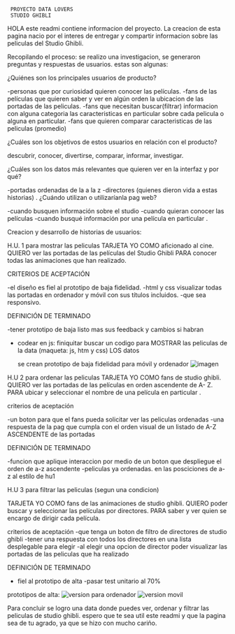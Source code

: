 
     PROYECTO DATA LOVERS
     STUDIO GHIBLI
     
HOLA este readmi contiene informacion del proyecto.
La creacion de esta pagina nacio por el interes de entregar y compartir informacion sobre las peliculas del Studio Ghibli. 
     
Recopilando el proceso: se realizo una investigacion, se generaron preguntas y respuestas de usuarios.
estas son algunas:

¿Quiénes son los principales usuarios de producto?

-personas que por curiosidad quieren conocer las películas.
-fans de las películas que quieren saber y ver en algún orden la ubicacion de las portadas de las peliculas.
-fans que necesitan buscar(filtrar) informacion con alguna categoria las  caracteristicas en particular sobre cada pelicula o alguna en particular.
-fans que quieren comparar caracteristicas de las peliculas  (promedio)

¿Cuáles son los objetivos de estos usuarios en relación con el producto?

descubrir, conocer, divertirse, comparar, informar, investigar.

¿Cuáles son los datos más relevantes que quieren ver en la interfaz y por qué?

-portadas ordenadas de la a la z
-directores (quienes dieron vida a estas historias)
.
¿Cuándo utilizan o utilizaríanla pag web?

-cuando busquen información sobre el studio
-cuando quieran conocer las películas
-cuando busqué información  por una película en particular .

Creacion y desarrollo de historias de usuarios:

H.U. 1 para mostrar las peliculas
TARJETA
YO COMO aficionado al cine.
QUIERO ver las portadas de las películas del Studio Ghibli
PARA conocer todas las animaciones que han realizado.

CRITERIOS DE ACEPTACIÓN

-el diseño es fiel al prototipo de baja fidelidad.
-html y css visualizar todas las portadas en ordenador y móvil con sus títulos incluidos.
-que sea responsivo.

DEFINICIÓN DE TERMINADO 

-tener prototipo de baja listo mas sus feedback y cambios si habran
- codear en js: finiquitar buscar un codigo para MOSTRAR las peliculas de la data (maqueta: js, htm y css) LOS datos

  se crean prototipo de baja fidelidad para móvil y ordenador
  ![imagen](https://github.com/yessllar2023/DEV004-data-lovers/assets/122325473/f5393a18-6cf2-43d2-bdd4-539e186d96fb)

H.U 2 para ordenar las peliculas
TARJETA
YO COMO fans de studio ghibli.
QUIERO ver las portadas de las películas en orden ascendente de A- Z.
PARA ubicar y seleccionar el nombre de una película en particular .

criterios de aceptación

-un boton para que el fans pueda solicitar ver las peliculas ordenadas
-una respuesta de la pag que cumpla con el orden visual de un listado de A-Z ASCENDENTE de las portadas

DEFINICIÓN DE TERMINADO

-funcion que aplique interaccion por medio de un boton que despliegue el orden de a-z ascendente
-peliculas ya ordenadas. en las posciciones de a-z al estilo de hu1

H.U 3
para filtrar las peliculas (segun una condicion)

TARJETA
YO COMO fans de las animaciones de studio ghibli.
QUIERO poder buscar y seleccionar las películas por directores.
PARA saber y ver quien se encargo de dirigir cada película.
     
criterios de aceptación
-que tenga un boton de filtro de directores de studio ghibli
-tener una respuesta con todos los directores en una lista desplegable para elegir
-al elegir una opcion de director poder visualizar las portadas de las peliculas que ha realizado

DEFINICIÓN DE TERMINADO

- fiel al prototipo de alta
-pasar test unitario al 70%

prototipos de alta:
![version para ordenador](https://github.com/yessllar2023/DEV004-data-lovers/assets/122325473/5a9228ba-5195-4733-a3a5-11466c295f30)
![version movil](https://github.com/yessllar2023/DEV004-data-lovers/assets/122325473/d7f303b7-046c-4b11-8510-2a1d8f76fb8b)


Para concluir  se logro una data donde puedes ver, ordenar y filtrar las peliculas de studio ghibli.
espero que te sea util este readmi y que la pagina sea de tu agrado, ya que se hizo con mucho cariño.
